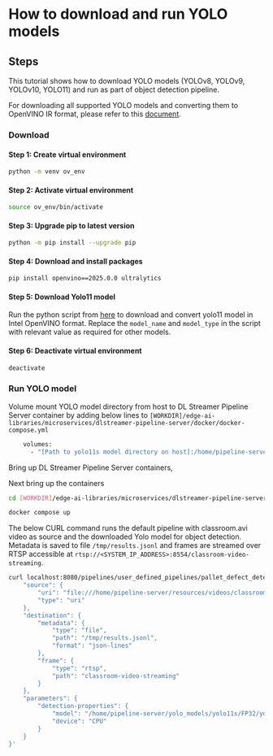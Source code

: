 # How to download and run YOLO models

## Steps

This tutorial shows how to download YOLO models (YOLOv8, YOLOv9, YOLOv10, YOLO11) and run as part of object detection pipeline. 

For downloading all supported YOLO models and converting them to OpenVINO IR format, please refer to this [document](https://dlstreamer.github.io/dev_guide/yolo_models.html).

### Download
#### Step 1: Create virtual environment
```sh
python -m venv ov_env
```

#### Step 2: Activate virtual environment
```sh
source ov_env/bin/activate
```

#### Step 3: Upgrade pip to latest version
```sh
python -m pip install --upgrade pip
```

#### Step 4: Download and install packages
```sh
pip install openvino==2025.0.0 ultralytics
```

#### Step 5: Download Yolo11 model 
Run the python script from [here](https://dlstreamer.github.io/dev_guide/yolo_models.html#yolov8-yolov9-yolov10-yolo11) to download and convert yolo11 model in Intel OpenVINO format. Replace the `model_name` and `model_type` in the script with relevant value as required for other models. 

#### Step 6: Deactivate virtual environment 
```sh
deactivate
```

### Run YOLO model

Volume mount YOLO model directory from host to DL Streamer Pipeline Server container by adding below lines to `[WORKDIR]/edge-ai-libraries/microservices/dlstreamer-pipeline-server/docker/docker-compose.yml`

```sh
    volumes:
      - "[Path to yolo11s model directory on host]:/home/pipeline-server/yolo_models/yolo11s"
```

Bring up DL Streamer Pipeline Server containers,

Next bring up the containers
```sh
cd [WORKDIR]/edge-ai-libraries/microservices/dlstreamer-pipeline-server/docker
```

```sh
docker compose up
```

The below CURL command runs the default pipeline with classroom.avi video as source and the downloaded Yolo model for object detection. Metadata is saved to file `/tmp/results.jsonl` and frames are streamed over RTSP accessible at `rtsp://<SYSTEM_IP_ADDRESS>:8554/classroom-video-streaming`.

```sh
curl localhost:8080/pipelines/user_defined_pipelines/pallet_defect_detection -X POST -H 'Content-Type: application/json' -d '{
    "source": {
        "uri": "file:///home/pipeline-server/resources/videos/classroom.avi",
        "type": "uri"
    },
    "destination": {
        "metadata": {
            "type": "file",
            "path": "/tmp/results.jsonl",
            "format": "json-lines"
        },
        "frame": {
            "type": "rtsp",
            "path": "classroom-video-streaming"
        }
    },
    "parameters": {
        "detection-properties": {
            "model": "/home/pipeline-server/yolo_models/yolo11s/FP32/yolo11s.xml",
            "device": "CPU"
        }
    }
}'
```